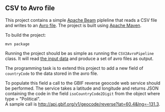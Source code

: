 ## CSV to Avro file

This project contains a simple [Apache Beam](https://beam.apache.org/) pipleline that reads a CSV file and writes to 
an [Avro file](https://avro.apache.org).  The project is built using [Apache Maven](http://maven.apache.org/).

To build the project:
```
mvn package
```

Running the project should be as simple as running the `CSV2AvroPipeline` class.  It will read 
[the input data](src/test/resources/input.csv) and produce a set of avro files as output.

The programming task is to extend this project to add a new field of `countryCode` to the data stored in the avro file.

To populate this field a call to the GBIF reverse geocode web service should be performed.  The service takes a 
latitude and longitude and returns JSON containing the code in the field `isoCountryCode2Digit` from the object where type = "Political".  
A sample call is <http://api.gbif.org/v1/geocode/reverse?lat=60.4&lng=-131.3>.


